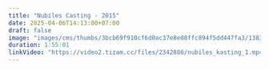```yaml
---
title: "Nubiles Casting - 2015"
date: 2025-04-06T14:13:00+07:00
draft: false
image: "images/cms/thumbs/3bcb69f910cf6d0ac37e8e08ffc894f5dd447fa3/13838_brachnye_kastingi_240_335_0_70.jpg"
duration: 1:55:01
linkVideo: "https://video2.tizam.cc/files/2342886/nubiles_kasting_1.mp4"
---
```

